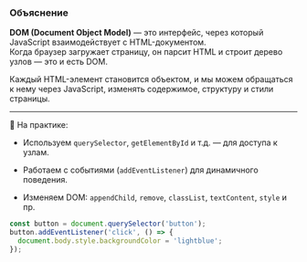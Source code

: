 
### Объяснение
**DOM (Document Object Model)** — это интерфейс, через который JavaScript взаимодействует с HTML-документом.  
Когда браузер загружает страницу, он парсит HTML и строит дерево узлов — это и есть DOM.

Каждый HTML-элемент становится объектом, и мы можем обращаться к нему через JavaScript, изменять содержимое, структуру и стили страницы.

---
🧠 На практике:

- Используем `querySelector`, `getElementById` и т.д. — для доступа к узлам.
    
- Работаем с событиями (`addEventListener`) для динамичного поведения.
    
- Изменяем DOM: `appendChild`, `remove`, `classList`, `textContent`, `style` и пр.

```js
const button = document.querySelector('button');
button.addEventListener('click', () => {
  document.body.style.backgroundColor = 'lightblue';
});

```